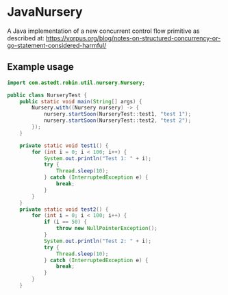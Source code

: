 # JavaNursery
A Java implementation of a new concurrent control flow primitive as described at: https://vorpus.org/blog/notes-on-structured-concurrency-or-go-statement-considered-harmful/

## Example usage
```java
import com.astedt.robin.util.nursery.Nursery;

public class NurseryTest {
    public static void main(String[] args) {
        Nursery.with((Nursery nursery) -> {
            nursery.startSoon(NurseryTest::test1, "test 1");
            nursery.startSoon(NurseryTest::test2, "test 2");
        });
    }

    private static void test1() {
        for (int i = 0; i < 100; i++) {
            System.out.println("Test 1: " + i);
            try {
                Thread.sleep(10);
            } catch (InterruptedException e) {
                break;
            }
        }
    }
    private static void test2() {
        for (int i = 0; i < 100; i++) {
            if (i == 50) {
                throw new NullPointerException();
            }
            System.out.println("Test 2: " + i);
            try {
                Thread.sleep(10);
            } catch (InterruptedException e) {
                break;
            }
        }
    }
```
